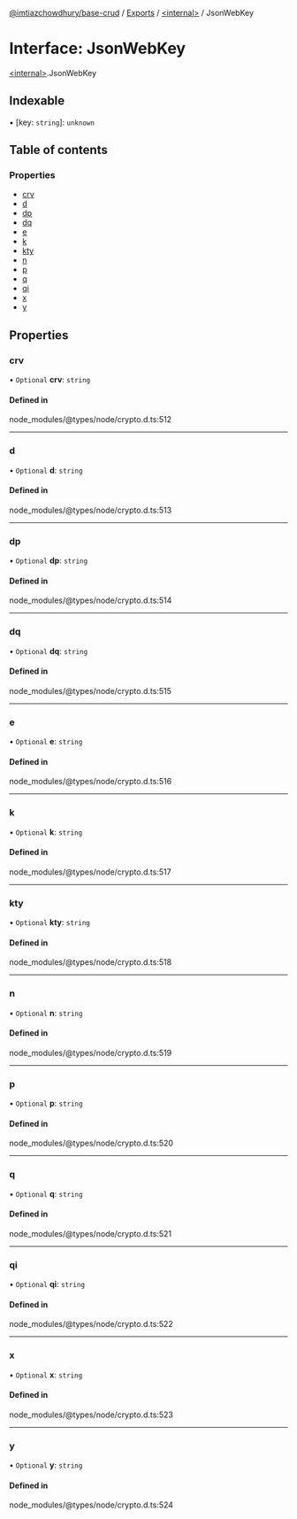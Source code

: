 [@imtiazchowdhury/base-crud](../README.md) / [Exports](../modules.md) / [\<internal\>](../modules/internal_.md) / JsonWebKey

# Interface: JsonWebKey

[\<internal\>](../modules/internal_.md).JsonWebKey

## Indexable

▪ [key: `string`]: `unknown`

## Table of contents

### Properties

- [crv](internal_.JsonWebKey.md#crv)
- [d](internal_.JsonWebKey.md#d)
- [dp](internal_.JsonWebKey.md#dp)
- [dq](internal_.JsonWebKey.md#dq)
- [e](internal_.JsonWebKey.md#e)
- [k](internal_.JsonWebKey.md#k)
- [kty](internal_.JsonWebKey.md#kty)
- [n](internal_.JsonWebKey.md#n)
- [p](internal_.JsonWebKey.md#p)
- [q](internal_.JsonWebKey.md#q)
- [qi](internal_.JsonWebKey.md#qi)
- [x](internal_.JsonWebKey.md#x)
- [y](internal_.JsonWebKey.md#y)

## Properties

### crv

• `Optional` **crv**: `string`

#### Defined in

node_modules/@types/node/crypto.d.ts:512

___

### d

• `Optional` **d**: `string`

#### Defined in

node_modules/@types/node/crypto.d.ts:513

___

### dp

• `Optional` **dp**: `string`

#### Defined in

node_modules/@types/node/crypto.d.ts:514

___

### dq

• `Optional` **dq**: `string`

#### Defined in

node_modules/@types/node/crypto.d.ts:515

___

### e

• `Optional` **e**: `string`

#### Defined in

node_modules/@types/node/crypto.d.ts:516

___

### k

• `Optional` **k**: `string`

#### Defined in

node_modules/@types/node/crypto.d.ts:517

___

### kty

• `Optional` **kty**: `string`

#### Defined in

node_modules/@types/node/crypto.d.ts:518

___

### n

• `Optional` **n**: `string`

#### Defined in

node_modules/@types/node/crypto.d.ts:519

___

### p

• `Optional` **p**: `string`

#### Defined in

node_modules/@types/node/crypto.d.ts:520

___

### q

• `Optional` **q**: `string`

#### Defined in

node_modules/@types/node/crypto.d.ts:521

___

### qi

• `Optional` **qi**: `string`

#### Defined in

node_modules/@types/node/crypto.d.ts:522

___

### x

• `Optional` **x**: `string`

#### Defined in

node_modules/@types/node/crypto.d.ts:523

___

### y

• `Optional` **y**: `string`

#### Defined in

node_modules/@types/node/crypto.d.ts:524
